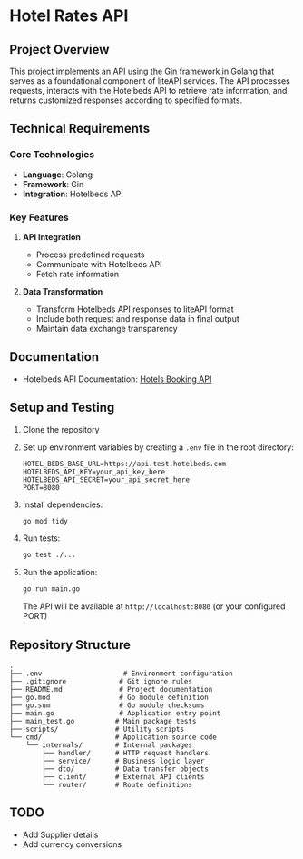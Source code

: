 # Hotel Rates API

## Project Overview
This project implements an API using the Gin framework in Golang that serves as a foundational component of liteAPI services. The API processes requests, interacts with the Hotelbeds API to retrieve rate information, and returns customized responses according to specified formats.

## Technical Requirements

### Core Technologies
- **Language**: Golang
- **Framework**: Gin
- **Integration**: Hotelbeds API

### Key Features
1. **API Integration**
   - Process predefined requests
   - Communicate with Hotelbeds API
   - Fetch rate information

2. **Data Transformation**
   - Transform Hotelbeds API responses to liteAPI format
   - Include both request and response data in final output
   - Maintain data exchange transparency

## Documentation
- Hotelbeds API Documentation: [Hotels Booking API](https://developer.hotelbeds.com/documentation/hotels/booking-api/)

## Setup and Testing
1. Clone the repository

2. Set up environment variables by creating a `.env` file in the root directory:
   ```env
   HOTEL_BEDS_BASE_URL=https://api.test.hotelbeds.com
   HOTELBEDS_API_KEY=your_api_key_here
   HOTELBEDS_API_SECRET=your_api_secret_here
   PORT=8080 
   ```

3. Install dependencies:
   ```bash
   go mod tidy
   ```

4. Run tests:
   ```bash
   go test ./...
   ```

5. Run the application:
   ```bash
   go run main.go
   ```

   The API will be available at `http://localhost:8080` (or your configured PORT)

## Repository Structure
```
.
├── .env                    # Environment configuration
├── .gitignore             # Git ignore rules
├── README.md              # Project documentation
├── go.mod                 # Go module definition
├── go.sum                 # Go module checksums
├── main.go                # Application entry point
├── main_test.go          # Main package tests
├── scripts/              # Utility scripts
└── cmd/                  # Application source code
    └── internals/        # Internal packages
        ├── handler/      # HTTP request handlers
        ├── service/      # Business logic layer
        ├── dto/          # Data transfer objects
        ├── client/       # External API clients
        └── router/       # Route definitions
```

## TODO
- Add Supplier details
- Add currency conversions

